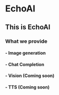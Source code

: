 # EchoAI
## This is EchoAI
### What we provide
#### - Image generation
#### - Chat Completion
#### - Vision (Coming soon)
#### - TTS (Coming soon)
